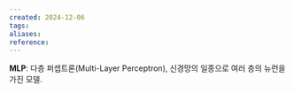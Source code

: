```yaml
---
created: 2024-12-06
tags: 
aliases: 
reference:
---
```

**MLP**: 다층 퍼셉트론(Multi-Layer Perceptron), 신경망의 일종으로 여러 층의 뉴런을 가진 모델.